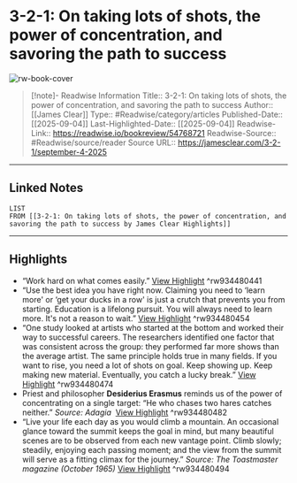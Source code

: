 # 3-2-1: On taking lots of shots, the power of concentration, and savoring the path to success

![rw-book-cover](https://readwise-assets.s3.amazonaws.com/media/uploaded_book_covers/profile_174804/3-2-1-Featured-Image.png)
<br>
>[!note]- Readwise Information
>Title:: 3-2-1: On taking lots of shots, the power of concentration, and savoring the path to success
>Author:: [[James Clear]]
>Type:: #Readwise/category/articles
>Published-Date:: [[2025-09-04]]
>Last-Highlighted-Date:: [[2025-09-04]]
>Readwise-Link:: https://readwise.io/bookreview/54768721
>Readwise-Source:: #Readwise/source/reader
>Source URL:: https://jamesclear.com/3-2-1/september-4-2025
--- 

## Linked Notes
```dataview
LIST
FROM [[3-2-1: On taking lots of shots, the power of concentration, and savoring the path to success by James Clear Highlights]]
```

---

## Highlights
- “Work hard on what comes easily.” [View Highlight](https://readwise.io/open/934480441) ^rw934480441
- “Use the best idea you have right now. Claiming you need to ‘learn more' or ‘get your ducks in a row' is just a crutch that prevents you from starting. Education is a lifelong pursuit. You will always need to learn more. It's not a reason to wait.” [View Highlight](https://readwise.io/open/934480454) ^rw934480454
- “One study looked at artists who started at the bottom and worked their way to successful careers. The researchers identified one factor that was consistent across the group: they performed far more shows than the average artist.
  The same principle holds true in many fields. If you want to rise, you need a lot of shots on goal. Keep showing up. Keep making new material. Eventually, you catch a lucky break.” [View Highlight](https://readwise.io/open/934480474) ^rw934480474
- Priest and philosopher **Desiderius Erasmus** reminds us of the power of concentrating on a single target:
  “He who chases two hares catches neither.”
  *Source: Adagia* [​​​](https://amzn.to/3UopMzX) [View Highlight](https://readwise.io/open/934480482) ^rw934480482
- “Live your life each day as you would climb a mountain. An occasional glance toward the summit keeps the goal in mind, but many beautiful scenes are to be observed from each new vantage point. Climb slowly; steadily, enjoying each passing moment; and the view from the summit will serve as a fitting climax for the journey.”
  *Source: The Toastmaster magazine (October 1965)* [View Highlight](https://readwise.io/open/934480494) ^rw934480494
